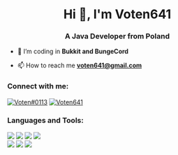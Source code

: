 <h1 align="center">Hi 👋, I'm Voten641</h1>
<h3 align="center">A Java Developer from Poland</h3>

- 🔭 I’m coding in **Bukkit and BungeCord**

- 📫 How to reach me **voten641@gmail.com**

<h3 align="left">Connect with me:</h3>
<p align="left">
  <a href="https://discordapp.com/users/291308183928963092" target="blank"><img align="center" src="https://img.shields.io/badge/voten%230113-%237289DA.svg?&style=for-the-badge&logo=discord&logoColor=white" alt="Voten#0113"/></a>
  <a href="https://twitter.com/Voten641" target="blank"><img align="center" src="https://img.shields.io/badge/voten641-%231D9BF9.svg?&style=for-the-badge&logo=twitter&logoColor=white" alt="Voten641"/></a>
</p>

<h3 align="left">Languages and Tools:</h3>


[<img src="https://img.shields.io/badge/bukkit%20-%231364B5.svg?&style=for-the-badge&logo=mojang-studios&logoColor=white" />](https://dev.bukkit.org)
[<img src="https://img.shields.io/badge/Spigot%20-%23ee8d1e.svg?&style=for-the-badge&logo=mojang-studios&logoColor=white" />](https://www.spigotmc.org/)
[<img src="https://img.shields.io/badge/bungeecord%20-%23DB1F29.svg?&style=for-the-badge&logo=mojang-studios&logoColor=white" />](https://www.spigotmc.org/wiki/about-bungeecord/)
[<img src="https://img.shields.io/badge/mysql-%234479A1.svg?&style=for-the-badge&logo=mysql&logoColor=white" />](https://www.mysql.com/)
</br>
[<img src="https://img.shields.io/badge/-IntelliJ%20IDEA-000000?style=for-the-badge&logo=IntelliJIDEA" />](https://www.jetbrains.com/idea/)
[<img src="https://img.shields.io/badge/-Visual%20Studio%20Code-000000?style=for-the-badge&logo=vscode" />](https://code.visualstudio.com)
[<img src="https://img.shields.io/badge/-Arch%20Linux-000000?style=for-the-badge&logo=archlinux" />](https://archlinux.org/)
